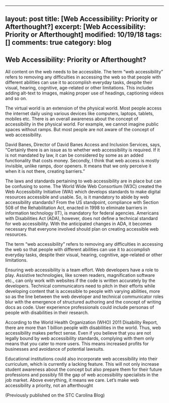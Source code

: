 ---
layout: post
title: [Web Accessibility: Priority or Afterthought?]
excerpt: [Web Accessibility: Priority or Afterthought]
modified: 10/19/18
tags: []
comments: true
category: blog
  ---
  
  ## Web Accessibility: Priority or Afterthought?
  
  All content on the web needs to be accessible. The term “web accessibility” refers to removing any difficulties in accessing the web so that people with different abilities can use it to accomplish everyday tasks, despite their visual, hearing, cognitive, age-related or other limitations. This includes adding alt-text to images, making proper use of headings, captioning videos and so on.

The virtual world is an extension of the physical world. Most people access the internet daily using various devices like computers, laptops, tablets, mobiles etc. There is an overall awareness about the concept of accessibility in the physical world. For example, we cannot imagine public spaces without ramps. But most people are not aware of the concept of web accessibility.

David Banes, Director of David Banes Access and Inclusion Services, says, “Certainly there is an issue as to whether web accessibility is required. If it is not mandated by law, it can be considered by some as an added functionality that costs money. Secondly, I think that web access is mostly invisible, unlike ramps, door openers. It means that we only perceive it when it is not there, creating barriers.”

The laws and standards pertaining to web accessibility are in place but can be confusing to some. The World Wide Web Consortium (W3C) created the Web Accessibility Initiative (WAI) which develops standards to make digital resources accessible and usable. So, is it mandatory to abide by web accessibility standards? From the US standpoint, compliance with Section 508 of the Rehabilitation Act, enacted in 1998 to eliminate barriers in information technology (IT), is mandatory for federal agencies. Americans with Disabilities Act (ADA), however, does not define a technical standard for web accessibility. With the anticipated changes in ADA, it becomes necessary that everyone involved should plan on creating accessible web resources.

The term “web accessibility” refers to removing any difficulties in accessing the web so that people with different abilities can use it to accomplish everyday tasks, despite their visual, hearing, cognitive, age-related or other limitations.

Ensuring web accessibility is a team effort. Web developers have a role to play. Assistive technologies, like screen readers, magnification software etc., can only work with websites if the code is written accurately by the developers. Technical communicators need to pitch in their efforts while developing content that is accessible to people with varying abilities, more so as the line between the web developer and technical communicator roles blur with the emergence of structured authoring and the concept of writing docs as code. User experience professionals could include personas of people with disabilities in their research.

According to the World Health Organization (WHO) 2011 Disability Report, there are more than 1 billion people with disabilities in the world. Thus, web accessibility makes perfect sense. Even if you believe that you are not legally bound  by web accessibility standards, complying with them only means that you cater to more users. This means increased profits for businesses and avoidance of potential lawsuits.

Educational institutions could also incorporate web accessibility into their curriculum, which is currently a lacking feature. This will not only increase student awareness about the concept but also prepare them for their future professions and possibly fill the gap of web accessibility specialists in the job market. Above everything, it means we care. Let’s make web accessibility a priority, not an afterthought

(Previously published on the STC Carolina Blog)
